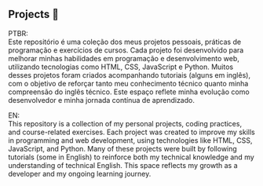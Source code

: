 ## Projects 🧩
PTBR:<br>
Este repositório é uma coleção dos meus projetos pessoais, práticas de programação e exercícios de cursos. Cada projeto foi desenvolvido para melhorar minhas habilidades em programação e desenvolvimento web, utilizando tecnologias como HTML, CSS, JavaScript e Python. Muitos desses projetos foram criados acompanhando tutoriais (alguns em inglês), com o objetivo de reforçar tanto meu conhecimento técnico quanto minha compreensão do inglês técnico. Este espaço reflete minha evolução como desenvolvedor e minha jornada contínua de aprendizado.

EN:<br>
This repository is a collection of my personal projects, coding practices, and course-related exercises. Each project was created to improve my skills in programming and web development, using technologies like HTML, CSS, JavaScript, and Python. Many of these projects were built by following tutorials (some in English) to reinforce both my technical knowledge and my understanding of technical English. This space reflects my growth as a developer and my ongoing learning journey.
